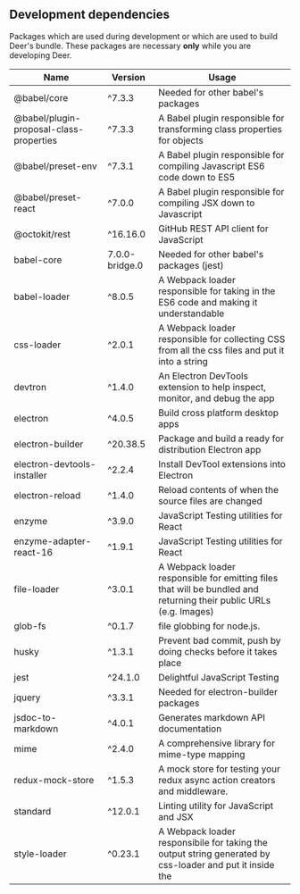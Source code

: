 ## Development dependencies

Packages which are used during development or which are used to build Deer's bundle. These packages are necessary **only** while you are developing Deer.

|           Name          |  Version  |    Usage   |
| ----------------------- | --------- | ---------- |
| @babel/core             | ^7.3.3    | Needed for other babel's packages |
| @babel/plugin-proposal-class-properties | ^7.3.3 | A Babel plugin responsible for transforming class properties for objects |
| @babel/preset-env       | ^7.3.1    | A Babel plugin responsible for compiling Javascript ES6 code down to ES5 |
| @babel/preset-react     | ^7.0.0    | A Babel plugin responsible for compiling JSX down to Javascript |
| @octokit/rest           | ^16.16.0  | GitHub REST API client for JavaScript |
| babel-core              | 7.0.0-bridge.0 | Needed for other babel's packages (jest) |
| babel-loader            | ^8.0.5    | A Webpack loader responsible for taking in the ES6 code and making it understandable |
| css-loader              | ^2.0.1    | A Webpack loader responsible for collecting CSS from all the css files and put it into a string |
| devtron                 | ^1.4.0    | An Electron DevTools extension to help inspect, monitor, and debug the app |
| electron                | ^4.0.5    | Build cross platform desktop apps |
| electron-builder        | ^20.38.5  | Package and build a ready for distribution Electron app |
| electron-devtools-installer | ^2.2.4 | Install DevTool extensions into Electron |
| electron-reload         | ^1.4.0    | Reload contents of when the source files are changed |
| enzyme                  | ^3.9.0    | JavaScript Testing utilities for React |
| enzyme-adapter-react-16 | ^1.9.1    | JavaScript Testing utilities for React |
| file-loader             | ^3.0.1    | A Webpack loader responsible for emitting files that will be bundled and returning their public URLs (e.g. Images) |
| glob-fs                 | ^0.1.7    | file globbing for node.js. |
| husky                   | ^1.3.1    | Prevent bad commit, push by doing checks before it takes place |
| jest                    | ^24.1.0   | Delightful JavaScript Testing |
| jquery                  | ^3.3.1    | Needed for electron-builder packages |
| jsdoc-to-markdown       | ^4.0.1    | Generates markdown API documentation |
| mime                    | ^2.4.0    | A comprehensive library for mime-type mapping |
| redux-mock-store        | ^1.5.3    | A mock store for testing your redux async action creators and middleware. |
| standard                | ^12.0.1   | Linting utility for JavaScript and JSX |
| style-loader            | ^0.23.1   | A Webpack loader responsibile for taking the output string generated by css-loader and put it inside the <style> tags |
| webpack                 | ^4.29.5   | A module bundler for JavaScript files |
| webpack-cli             | ^3.2.3    | Required by webpack |
| webpack-dev-server      | ^3.2.0   | Provides live reloading for development |
| webpack-merge           | ^4.2.1    | Provides a merge function that concatenates arrays and merges objects creating a new object |


## Production dependencies

Packages which are required at runtime. These packages are essential for Deer to work
Those are dependencies that are essential for software to work.

|          Name         |    Version    |    Usage   |
| --------------------- | ------------- | ---------- |
| @material-ui/core     | ^3.9.2        | A front-end framework |
| @material-ui/icons    | ^3.0.2        |  Material Design Svg Icons converted to Material-UI React components |
| electron-is-dev       | ^1.0.1        | Check if Electron is running in development |
| electron-log          | ^3.0.1        | A multi-transport async logging library |
| electron-store        | ^2.0.0        | Save and load user preferences |
| electron-window-state | ^5.0.3        | Store and restore window sizes and positions |
| i18next               | ^15.0.4       | internationalization framework |
| jss                   | ^9.8.7        | A lib for generating Style Sheets with JavaScript. |
| jss-rtl               | ^0.2.3        | Enables right-to-left support by flipping every rule |
| pouchdb-browser       | ^7.0.0        | A pocket-sized database. |
| prop-types            | ^15.7.2       | A Runtime type checking for React props |
| react                 | ^16.8.3       | A JavaScript library for building user interfaces |
| react-custom-scrollbars | ^4.2.1      | React scrollbars component |
| react-dom             | ^16.8.3       | React package for working with the DOM |
| react-flip-move       | ^3.0.3        | Responsible for animating a list of items when the list's order changes |
| react-i18next         | ^10.2.0       | Internationalization for react |
| react-jss             | ^8.6.1        | JSS integration with React |
| react-quill           | ^1.3.3        | The Quill rich-text editor as a React component |
| react-redux           | ^6.0.1        | React bindings for Redux |
| react-router-dom      | ^4.3.1        | A DOM bindings for React Router |
| redux                 | ^4.0.1        | A predictable state container for JavaScript apps |
| redux-actions         | ^2.6.4        | Helpers for both handling and creating actions |
| redux-thunk           | ^2.3.0        | A Redux middleware allows writing asynchronous actions |
| uuid                  | ^3.3.2        | RFC4122 (v1, v4, and v5) UUIDs |

## References

[package.json: Specifics of npm's package.json handling](https://docs.npmjs.com/files/package.json)

[Rest and spread properties](https://babeljs.io/docs/en/babel-plugin-transform-object-rest-spread/)
